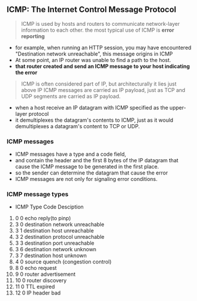 ## ICMP: The Internet Control Message Protocol

> ICMP is used by hosts and routers to communicate network-layer information to each other.
> the most typical use of ICMP is **error reporting**

- for example, when running an HTTP session, you may have encountered "Destination network unreachable", this message origins in ICMP
- At some point, an IP router was unable to find a path to the host.
- **that router created and send an ICMP message to your host indicating the error**

> ICMP is often considered part of IP, but architecturally it lies just above IP
> ICMP messages are carried as IP payload, just as TCP and UDP segments are carried as IP payload.
- when a host receive an IP datagram with ICMP specified as the upper-layer protocol
- it demultiplexes the datagram's contents to ICMP, just as it would demultiplexes a datagram's content to TCP or UDP.

### ICMP messages
- ICMP messages have a type and a code field,
- and contain the header and the first 8 bytes of the IP datagram that cause the ICMP message to be generated in the first place.
- so the sender can determine the datagram that cause the error
- ICMP messages are not only for signaling error conditions.

### ICMP message types
- ICMP Type Code Desciption
1. 0 0 echo reply(to pinp)
2. 3 0 destination network unreachable
3. 3 1 destination host unreachable
4. 3 2 destination protocol unreachable
5. 3 3 destination port unreachable
6. 3 6 destination network unknown
7. 3 7 destination host unknown
8. 4 0 source quench (congestion control)
9. 8 0 echo request
10. 9 0 router advertisement
11. 10 0 router discovery
12. 11 0 TTL expired
13. 12 0 IP header bad
